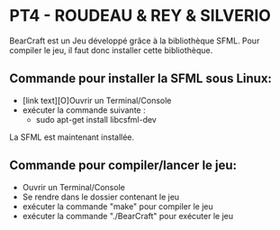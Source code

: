 # PT4 - ROUDEAU & REY & SILVERIO #

BearCraft est un Jeu développé grâce à la bibliothèque SFML.
Pour compiler le jeu, il faut donc installer cette bibliothèque.

## Commande pour installer la SFML sous Linux: ##
  - [link text][O]Ouvrir un Terminal/Console
  - exécuter la commande suivante :
      - sudo apt-get install libcsfml-dev


La SFML est maintenant installée.


## Commande pour compiler/lancer le jeu: ##
  - Ouvrir un Terminal/Console
  - Se rendre dans le dossier contenant le jeu
  - exécuter la commande "make" pour compiler le jeu
  - exécuter la commande "./BearCraft" pour exécuter le jeu
